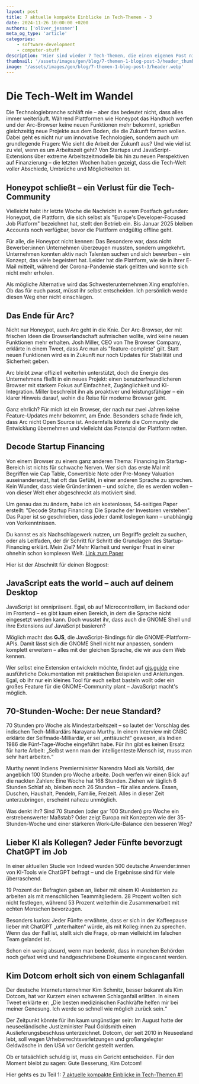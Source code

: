 ```yaml
---
layout: post
title: 7 aktuelle kompakte Einblicke in Tech-Themen - 3
date: 2024-11-26 10:00:00 +0200
authors: ['oliver_jessner']
meta_og_type: 'article'
categories:
    - software-development
    - computer-stuff
description: 'Hier sind wieder 7 Tech-Themen, die einen eigenen Post nicht rechtfertigen!'
thumbnail: '/assets/images/gen/blog/7-themen-1-blog-post-3/header_thumbnail.webp'
image: '/assets/images/gen/blog/7-themen-1-blog-post-3/header.webp'
---
```


# Die Tech-Welt im Wandel

Die Technologiebranche schläft nie – aber das bedeutet nicht, dass alles immer weiterläuft. Während Plattformen wie Honeypot das Handtuch werfen und der Arc-Browser keine neuen Funktionen mehr bekommt, sprießen gleichzeitig neue Projekte aus dem Boden, die die Zukunft formen wollen. Dabei geht es nicht nur um innovative Technologien, sondern auch um grundlegende Fragen: Wie sieht die Arbeit der Zukunft aus? Und wie viel ist zu viel, wenn es um Arbeitszeit geht? Von Startups und JavaScript-Extensions über extreme Arbeitszeitmodelle bis hin zu neuen Perspektiven auf Finanzierung – die letzten Wochen haben gezeigt, dass die Tech-Welt voller Abschiede, Umbrüche und Möglichkeiten ist.

## Honeypot schließt – ein Verlust für die Tech-Community

Vielleicht habt ihr letzte Woche die Nachricht in eurem Postfach gefunden: Honeypot, die Plattform, die sich selbst als "Europe's Developer-Focused Job Platform" bezeichnet hat, stellt den Betrieb ein. Bis Januar 2025 bleiben Accounts noch verfügbar, bevor die Plattform endgültig offline geht.

Für alle, die Honeypot nicht kennen: Das Besondere war, dass nicht Bewerber:innen Unternehmen überzeugen mussten, sondern umgekehrt. Unternehmen konnten aktiv nach Talenten suchen und sich bewerben – ein Konzept, das viele begeistert hat. Leider hat die Plattform, wie sie in ihrer E-Mail mitteilt, während der Corona-Pandemie stark gelitten und konnte sich nicht mehr erholen.

Als mögliche Alternative wird das Schwesterunternehmen Xing empfohlen. Ob das für euch passt, müsst ihr selbst entscheiden. Ich persönlich werde diesen Weg eher nicht einschlagen.

## Das Ende für Arc?

Nicht nur Honeypot, auch Arc geht in die Knie.
Der Arc-Browser, der mit frischen Ideen die Browserlandschaft aufmischen wollte, wird keine neuen Funktionen mehr erhalten. Josh Miller, CEO von The Browser Company, erklärte in einem Tweet, dass Arc nun als "feature-complete" gilt. Statt neuen Funktionen wird es in Zukunft nur noch Updates für Stabilität und Sicherheit geben.

Arc bleibt zwar offiziell weiterhin unterstützt, doch die Energie des Unternehmens fließt in ein neues Projekt: einen benutzerfreundlicheren Browser mit starkem Fokus auf Einfachheit, Zugänglichkeit und KI-Integration. Miller beschreibt ihn als proaktiver und leistungsfähiger – ein klarer Hinweis darauf, wohin die Reise für moderne Browser geht.

Ganz ehrlich? Für mich ist ein Browser, der nach nur zwei Jahren keine Feature-Updates mehr bekommt, am Ende. Besonders schade finde ich, dass Arc nicht Open Source ist. Andernfalls könnte die Community die Entwicklung übernehmen und vielleicht das Potenzial der Plattform retten.

## Decode Startup Financing

Von einem Browser zu einem ganz anderen Thema:
Financing im Startup-Bereich ist nichts für schwache Nerven. Wer sich das erste Mal mit Begriffen wie Cap Table, Convertible Note oder Pre-Money Valuation auseinandersetzt, hat oft das Gefühl, in einer anderen Sprache zu sprechen. Kein Wunder, dass viele Gründer:innen – und solche, die es werden wollen – von dieser Welt eher abgeschreckt als motiviert sind.

Um genau das zu ändern, habe ich ein kostenloses, 54-seitiges Paper erstellt: "Decode Startup Financing: Die Sprache der Investoren verstehen". Das Paper ist so geschrieben, dass jede:r damit loslegen kann – unabhängig von Vorkenntnissen.

Du kannst es als Nachschlagewerk nutzen, um Begriffe gezielt zu suchen, oder als Leitfaden, der dir Schritt für Schritt die Grundlagen des Startup-Financing erklärt. Mein Ziel? Mehr Klarheit und weniger Frust in einer ohnehin schon komplexen Welt. [Link zum Paper](https://buymeacoffee.com/oliverjessner/e/335647)

Hier ist der Abschnitt für deinen Blogpost:

## JavaScript eats the world – auch auf deinem Desktop

JavaScript ist omnipräsent. Egal, ob auf Microcontrollern, im Backend oder im Frontend – es gibt kaum einen Bereich, in dem die Sprache nicht eingesetzt werden kann. Doch wusstet ihr, dass auch die GNOME Shell und ihre Extensions auf JavaScript basieren?

Möglich macht das **GJS**, die JavaScript-Bindings für die GNOME-Plattform-APIs. Damit lässt sich die GNOME Shell nicht nur anpassen, sondern komplett erweitern – alles mit der gleichen Sprache, die wir aus dem Web kennen.

Wer selbst eine Extension entwickeln möchte, findet auf [gjs.guide](https://gjs.guide) eine ausführliche Dokumentation mit praktischen Beispielen und Anleitungen. Egal, ob ihr nur ein kleines Tool für euch selbst basteln wollt oder ein großes Feature für die GNOME-Community plant – JavaScript macht's möglich.

## 70-Stunden-Woche: Der neue Standard?

70 Stunden pro Woche als Mindestarbeitszeit – so lautet der Vorschlag des indischen Tech-Milliardärs Narayana Murthy. In einem Interview mit CNBC erklärte der Selfmade-Milliardär, er sei „enttäuscht“ gewesen, als Indien 1986 die Fünf-Tage-Woche eingeführt habe. Für ihn gibt es keinen Ersatz für harte Arbeit: „Selbst wenn man der intelligenteste Mensch ist, muss man sehr hart arbeiten.“

Murthy nennt Indiens Premierminister Narendra Modi als Vorbild, der angeblich 100 Stunden pro Woche arbeite. Doch werfen wir einen Blick auf die nackten Zahlen: Eine Woche hat 168 Stunden. Ziehen wir täglich 6 Stunden Schlaf ab, bleiben noch 26 Stunden – für alles andere. Essen, Duschen, Haushalt, Pendeln, Familie, Freizeit. Alles in dieser Zeit unterzubringen, erscheint nahezu unmöglich.

Was denkt ihr? Sind 70 Stunden (oder gar 100 Stunden) pro Woche ein erstrebenswerter Maßstab? Oder zeigt Europa mit Konzepten wie der 35-Stunden-Woche und einer stärkeren Work-Life-Balance den besseren Weg?

## Lieber KI als Kollegen? Jeder Fünfte bevorzugt ChatGPT im Job

In einer aktuellen Studie von Indeed wurden 500 deutsche Anwender:innen von KI-Tools wie ChatGPT befragt – und die Ergebnisse sind für viele überraschend.

19 Prozent der Befragten gaben an, lieber mit einem KI-Assistenten zu arbeiten als mit menschlichen Teammitgliedern. 28 Prozent wollten sich nicht festlegen, während 53 Prozent weiterhin die Zusammenarbeit mit echten Menschen bevorzugen.

Besonders kurios: Jeder Fünfte erwähnte, dass er sich in der Kaffeepause lieber mit ChatGPT „unterhalten“ würde, als mit Kolleg:innen zu sprechen. Wenn das der Fall ist, stellt sich die Frage, ob man vielleicht im falschen Team gelandet ist.

Schon ein wenig absurd, wenn man bedenkt, dass in manchen Behörden noch gefaxt wird und handgeschriebene Dokumente eingescannt werden.

## Kim Dotcom erholt sich von einem Schlaganfall

Der deutsche Internetunternehmer Kim Schmitz, besser bekannt als Kim Dotcom, hat vor Kurzem einen schweren Schlaganfall erlitten. In einem Tweet erklärte er: „Die besten medizinischen Fachkräfte helfen mir bei meiner Genesung. Ich werde so schnell wie möglich zurück sein.“

Der Zeitpunkt könnte für ihn kaum ungünstiger sein: Im August hatte der neuseeländische Justizminister Paul Goldsmith einen Auslieferungsbeschluss unterzeichnet. Dotcom, der seit 2010 in Neuseeland lebt, soll wegen Urheberrechtsverletzungen und großangelegter Geldwäsche in den USA vor Gericht gestellt werden.

Ob er tatsächlich schuldig ist, muss ein Gericht entscheiden. Für den Moment bleibt zu sagen: Gute Besserung, Kim Dotcom!

Hier gehts es zu Teil 1: [7 aktuelle kompakte Einblicke in Tech-Themen \#1](/blog/2024-11-13-7-themen-1-blog-post-nr1/)
